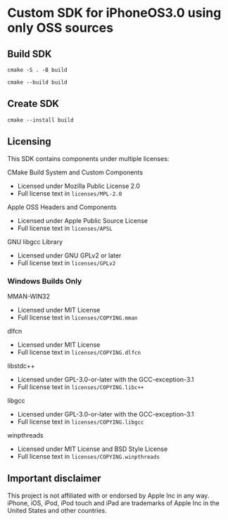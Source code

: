# Custom SDK for iPhoneOS3.0 using only OSS sources

## Build SDK

`cmake -S . -B build`

`cmake --build build`

## Create SDK
`cmake --install build`

## Licensing 

This SDK contains components under multiple licenses:

CMake Build System and Custom Components
- Licensed under Mozilla Public License 2.0
- Full license text in `licenses/MPL-2.0`

Apple OSS Headers and Components
- Licensed under Apple Public Source License
- Full license text in `licenses/APSL`

GNU libgcc Library
- Licensed under GNU GPLv2 or later
- Full license text in `licenses/GPLv2`

### Windows Builds Only

MMAN-WIN32
- Licensed under MIT License
- Full license text in `licenses/COPYING.mman`

dlfcn
- Licensed under MIT License
- Full license text in `licenses/COPYING.dlfcn`

libstdc++
- Licensed under GPL-3.0-or-later with the GCC-exception-3.1
- Full license text in `licenses/COPYING.libc++`

libgcc
- Licensed under GPL-3.0-or-later with the GCC-exception-3.1
- Full license text in `licenses/COPYING.libgcc`

winpthreads
- Licensed under MIT License and BSD Style License
- Full license text in `licenses/COPYING.winpthreads`

## Important disclaimer

This project is not affiliated with or endorsed by Apple Inc in any way. iPhone, iOS, iPod, iPod touch and iPad are trademarks of Apple Inc in the United States and other countries.